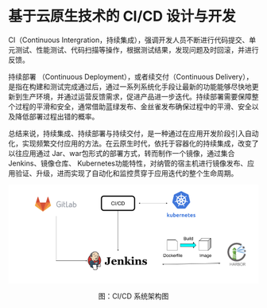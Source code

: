 # 基于云原生技术的 CI/CD 设计与开发

CI（Continuous Intergration，持续集成），强调开发人员不断进行代码提交、单元测试、性能测试、代码扫描等操作，根据测试结果，发现问题及时回滚，并进行反馈。

持续部署 （Continuous Deployment），或者续交付（Continuous Delivery），是指在构建和测试完成通过后，通过一系列系统化手段让最新的功能能够尽快地更新到生产环境，并通过运营反馈需求，促进产品进一步迭代。持续部署需要保障整个过程的平滑和安全，通常借助蓝绿发布、金丝雀发布确保过程中的平滑、安全以及降低部署过程出错的概率。

总结来说，持续集成、持续部署与持续交付，是一种通过在应用开发阶段引入自动化，实现频繁交付应用的方法。在云原生时代，依托于容器化的持续集成，改变了以往应用通过 Jar、war包形式的部署方式，转而制作一个镜像，通过集合 Jenkins、镜像仓库、 Kubernetes功能特性，对纳管的宿主机进行镜像发布、应用验证、升级，进而实现了自动化和监控贯穿于应用迭代的整个生命周期。

<div  align="center">
	<img src="../assets/cicd.png" width = "600"  align=center />
	<p>图：CI/CD 系统架构图</p>
</div>